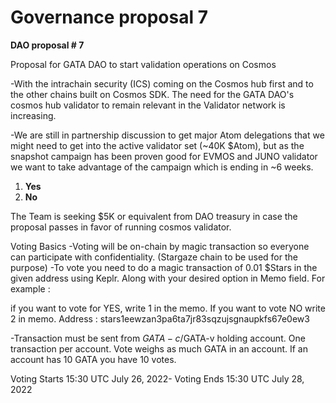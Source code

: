 # Governance proposal 7

**DAO proposal # 7**

Proposal for GATA DAO to start validation operations on Cosmos

\-With the intrachain security (ICS)  coming on the Cosmos hub first and to the other chains built on Cosmos SDK. The need for the GATA DAO's cosmos hub validator to remain relevant in the Validator network is increasing.

\-We are still in partnership discussion to get major Atom delegations that we might need to get into the active validator set (\~40K $Atom), but as the snapshot campaign has been proven good for EVMOS and JUNO validator we want to take advantage of the campaign which is ending in \~6 weeks.

1. **Yes**
2. **No**

The Team is seeking $5K or equivalent from DAO treasury in case the proposal passes in favor of running cosmos validator.

Voting Basics -Voting will be on-chain by magic transaction so everyone can participate with confidentiality. (Stargaze chain to be used for the purpose) -To vote you need to do a magic transaction of 0.01 $Stars in the given address using Keplr. Along with your desired option in Memo field. For example :

if you want to vote for YES, write 1 in the memo. If you want to vote NO write 2 in memo. Address : stars1eewzan3pa6ta7jr83sqzujsgnaupkfs67e0ew3

\-Transaction must be sent from $GATA-c/$GATA-v holding account. One transaction per account. Vote weighs as much GATA in an account. If an account has 10 GATA you have 10 votes.

Voting Starts 15:30 UTC July 26, 2022- Voting Ends 15:30 UTC July 28, 2022
